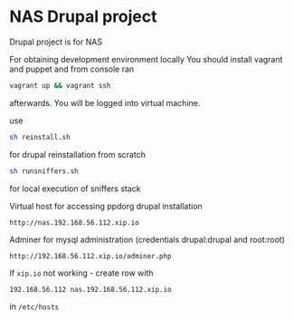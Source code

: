 NAS Drupal project
======

Drupal project is for NAS

For obtaining development environment locally You should install vagrant and puppet and from console ran
```sh
vagrant up && vagrant ssh
```
afterwards.
You will be logged into virtual machine.

use 
```sh
sh reinstall.sh
```
for drupal reinstallation from scratch

```sh
sh runsniffers.sh
```
for local execution of sniffers stack

Virtual host for accessing ppdorg drupal installation 

```
http://nas.192.168.56.112.xip.io
```

Adminer for mysql administration (credentials drupal:drupal and root:root)

```
http://192.168.56.112.xip.io/adminer.php
```


If ```xip.io``` not working - create row with

```hosts
192.168.56.112 nas.192.168.56.112.xip.io
```

in ```/etc/hosts```

